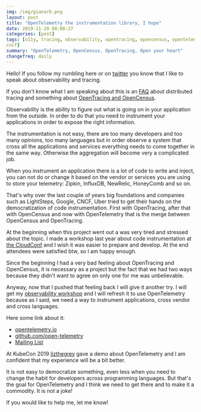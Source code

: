 ```yaml
---
img: /img/gianarb.png
layout: post
title: "OpenTelemetry the instrumentation library, I hope"
date: 2019-11-20 08:08:27
categories: [post]
tags: [o11y, tracing, observability, opentracing, opencensus, opentelemetry,
cncf]
summary: "OpenTelemetry, OpenCensus, OpenTracing, Open your heart"
changefreq: daily
---
```

Hello! If you follow my rumbling here or on
[twitter](https://twitter.com/gianarb) you know that I like to speak about
observability and tracing.

If you don't know what I am speaking about this is an
[FAQ](/blog/faq-distributed-tracing) about distributed tracing and something
about [OpenTracing and OpenCensus](/blog/what-is-distributed-tracing-opentracing-opencensus).

Observability is the ability to figure out what is going on in your application
from the outside. In order to do that you need to instrument your applications
in order to expose the right information.

The instrumentation is not easy, there are too many developers and too many
opinions, too many languages but in order observe a system that cross all the
applications and services everything needs to come together in the same way.
Otherwise the aggregation will become very a complicated job.

When you instrument an application there is a lot of code to write and inject,
you can not do or change it based on the vendor or services you are using to
store your telemetry: Zipkin, InfluxDB, NewRelic, HoneyComb and so on.

That's why over the last couple of years big foundations and companies such as
LightSteps, Google, CNCF, Uber tried to get their hands on the democratization
of code instrumentation. First with OpenTracing, after that with OpenCensus and
now with OpenTelemetry that is the merge between OpenCensus and OpenTracing.

At the beginning when this project went out a was very tired and stressed about
the topic. I made a workshop last year about code instrumentation at [the
CloudConf](https://cloudconf.it) and I wish it was easier to prepare and
develop. At the end attendees were satisfied btw, so I am happy enough.

Since the beginning I had a very bad feeling about OpenTracing and OpenCensus,
it is necessary as a project but the fact that we had two ways because they
didn't want to agree on only one for me was unbelievable.

Anyway, now that I pushed that feeling back I will give it another try. I will
get my [observability
workshop](https://github.com/gianarb/workshop-observability) and I will refresh
it to use OpenTelemetry because as I said, we need a way to instrument
applications, cross vendor and cross languages.

Here some link about it:

* [opentelemetry.io](https://opentelemetry.io/)
* [github.com/open-telemetry](https://github.com/open-telemetry)
* [Mailing List](https://lists.cncf.io/g/cncf-opentelemetry-community)

At KubeCon 2019 [lizthegrey](https://twitter.com/lizthegrey) gave a demo about
OpenTelemetry and I am confident that my experience will be a bit better.

It is not easy to democratize something, even less when you need to change the
habit for developers across programming languages. But that's the goal for
OpenTelemetry and I think we need to get there and to make it a commodity. It is
not a joke!

If you would like to help me, let me know!
